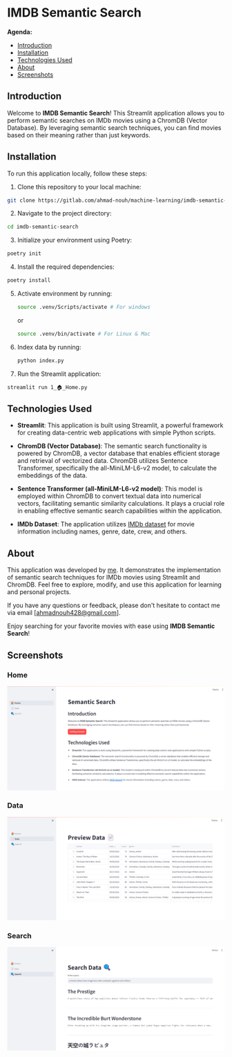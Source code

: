 # IMDB Semantic Search

**Agenda:**

- [Introduction](#introduction)
- [Installation](#installation)
- [Technologies Used](#technologies-used)
- [About](#about)
- [Screenshots](#screenshots)

## Introduction

Welcome to **IMDB Semantic Search**! This Streamlit application allows you to perform semantic searches on IMDb movies using a ChromDB (Vector Database). By leveraging semantic search techniques, you can find movies based on their meaning rather than just keywords.

## Installation

To run this application locally, follow these steps:

1. Clone this repository to your local machine:

```bash
git clone https://gitlab.com/ahmad-nouh/machine-learning/imdb-semantic-search.git
```

2. Navigate to the project directory:

```bash
cd imdb-semantic-search
```

3. Initialize your environment using Poetry:

```bash
poetry init
```

4. Install the required dependencies:

```bash
poetry install
```

5. Activate environment by running:
    ```bash
    source .venv/Scripts/activate # For windows
    ``` 
    or
    ```bash
    source .venv/bin/activate # For Linux & Mac
    ```

6. Index data by running:
    ```bash
    python index.py
    ```

7. Run the Streamlit application:

```bash
streamlit run 1_🏠_Home.py
```


## Technologies Used

- **Streamlit**: This application is built using Streamlit, a powerful framework for creating data-centric web applications with simple Python scripts.

- **ChromDB (Vector Database)**: The semantic search functionality is powered by ChromDB, a vector database that enables efficient storage and retrieval of vectorized data. ChromDB utilizes Sentence Transformer, specifically the all-MiniLM-L6-v2 model, to calculate the embeddings of the data.

- **Sentence Transformer (all-MiniLM-L6-v2 model)**: This model is employed within ChromDB to convert textual data into numerical vectors, facilitating semantic similarity calculations. It plays a crucial role in enabling effective semantic search capabilities within the application.

- **IMDb Dataset**: The application utilizes [IMDb dataset](https://www.kaggle.com/datasets/ashpalsingh1525/imdb-movies-dataset?resource=download) for movie information including names, genre, date, crew, and others.


## About

This application was developed by [me](https://www.datascienceportfol.io/ahmad_nouh). It demonstrates the implementation of semantic search techniques for IMDb movies using Streamlit and ChromDB. Feel free to explore, modify, and use this application for learning and personal projects.

If you have any questions or feedback, please don't hesitate to contact me via email [ahmadnouh428@gmail.com].

Enjoy searching for your favorite movies with ease using **IMDB Semantic Search**!

## Screenshots
### Home
![alt Home](./screenshots/Home.png)

### Data
![alt Data](./screenshots/Data.png)

### Search
![alt Search](./screenshots/Search.png)